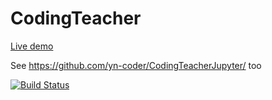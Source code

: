 # CodingTeacher

[Live demo](https://codingteacher.herokuapp.com/)

See https://github.com/yn-coder/CodingTeacherJupyter/ too


[![Build Status](https://travis-ci.org/yn-coder/CodingTeacher.svg?branch=dev)](https://travis-ci.org/yn-coder/CodingTeacher)
